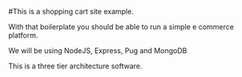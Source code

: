 #This is a shopping cart site example.

With that boilerplate you should be able to run a simple e commerce platform.

We will be using NodeJS, Express, Pug and MongoDB

This is a three tier architecture software.
